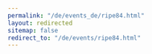 ```yaml
---
permalink: "/de/events_de/ripe84.html"
layout: redirected
sitemap: false
redirect_to: "/de/events/ripe84.html"
---
```


